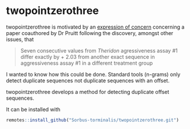 
<!-- README.md is generated from README.Rmd. Please edit that file -->

# twopointzerothree

<!-- badges: start -->

<!-- badges: end -->

twopointzerothree is motivated by an [expression of
concern](https://pubpeer.com/publications/BF638A197BC80D145674D8118BE37F)
concerning a paper coauthored by Dr Pruitt following the discovery,
amongst other issues, that

> Seven consecutive values from *Theridon* agressiveness assay \#1
> differ exactly by + 2.03 from another exact sequence in aggressiveness
> assay \#1 in a different treatment group

I wanted to know how this could be done. Standard tools (n-grams) only
detect duplicate sequences not duplicate sequences with an offset.

twopointzerothree develops a method for detecting duplicate offset
sequences.

It can be installed with

``` r
remotes::install_github("Sorbus-torminalis/twopointzerothree.git")
```
